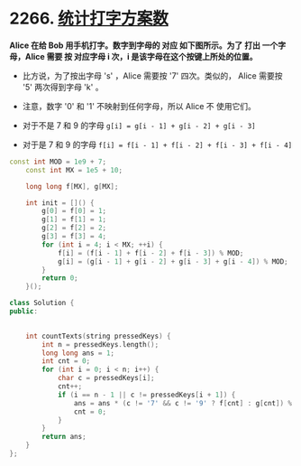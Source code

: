 # 2266. [统计打字方案数](https://leetcode.cn/problems/count-number-of-texts/description/)
**Alice 在给 Bob 用手机打字。数字到字母的 对应 如下图所示。为了 打出 一个字母，Alice 需要 按 对应字母 i 次，i 是该字母在这个按键上所处的位置。**
- 比方说，为了按出字母 's' ，Alice 需要按 '7' 四次。类似的， Alice 需要按 '5' 两次得到字母  'k' 。
- 注意，数字 '0' 和 '1' 不映射到任何字母，所以 Alice 不 使用它们。

- 对于不是 7 和 9 的字母 `g[i] = g[i - 1] + g[i - 2] + g[i - 3]`
- 对于是 7 和 9 的字母 `f[i] = f[i - 1] + f[i - 2] + f[i - 3] + f[i - 4]`
```cpp
const int MOD = 1e9 + 7;
    const int MX = 1e5 + 10;

    long long f[MX], g[MX];

    int init = []() {
        g[0] = f[0] = 1;
        g[1] = f[1] = 1;
        g[2] = f[2] = 2;
        g[3] = f[3] = 4;
        for (int i = 4; i < MX; ++i) {
            f[i] = (f[i - 1] + f[i - 2] + f[i - 3]) % MOD;
            g[i] = (g[i - 1] + g[i - 2] + g[i - 3] + g[i - 4]) % MOD;
        }
        return 0;
    }();

class Solution {
public:
    

    int countTexts(string pressedKeys) {
        int n = pressedKeys.length();
        long long ans = 1;
        int cnt = 0;
        for (int i = 0; i < n; i++) {
            char c = pressedKeys[i];
            cnt++;
            if (i == n - 1 || c != pressedKeys[i + 1]) {
                ans = ans * (c != '7' && c != '9' ? f[cnt] : g[cnt]) % MOD;
                cnt = 0;
            }
        }
        return ans;
    }
};
```
